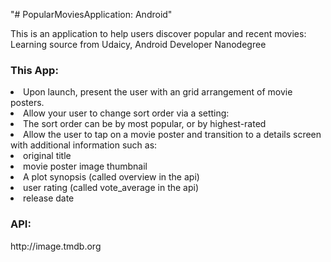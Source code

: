 "# PopularMoviesApplication: Android" 
<p>This is an application to help users discover popular and recent movies: Learning source from Udaicy, Android Developer Nanodegree</p>

<h3>This App:</h3>
<li>Upon launch, present the user with an grid arrangement of movie posters.</li>
<li>Allow your user to change sort order via a setting:</li>
<li>The sort order can be by most popular, or by highest-rated</li>
<li>Allow the user to tap on a movie poster and transition to a details screen with additional information such as:</li>
<li>original title</li>
<li>movie poster image thumbnail</li>
<li>A plot synopsis (called overview in the api)</li>
<li>user rating (called vote_average in the api)</li>
<li>release date</li>


<h3>API:</h3>
http://image.tmdb.org

